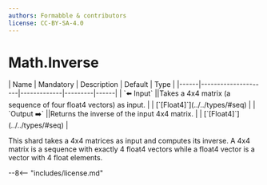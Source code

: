 ```yaml
---
authors: Formabble & contributors
license: CC-BY-SA-4.0
---
```



# Math.Inverse

<div class="sh-parameters" markdown="1">
| Name | Mandatory | Description | Default | Type |
|------|---------------------|-------------|---------|------|
| `⬅️ Input` ||Takes a 4x4 matrix (a sequence of four float4 vectors) as input. | | [`[Float4]`](../../types/#seq) |
| `Output ➡️` ||Returns the inverse of the input 4x4 matrix. | | [`[Float4]`](../../types/#seq) |

</div>

This shard takes a 4x4 matrices as input and computes its inverse. A 4x4 matrix is a sequence with exactly 4 float4 vectors while a float4 vector is a vector with 4 float elements.

--8<-- "includes/license.md"

